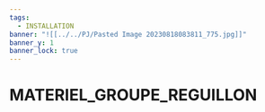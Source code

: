 ```yaml
---
tags:
  - INSTALLATION
banner: "![[../../PJ/Pasted Image 20230818083811_775.jpg]]"
banner_y: 1
banner_lock: true
---
```

# MATERIEL_GROUPE_REGUILLON
